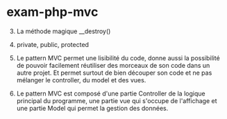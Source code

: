 # exam-php-mvc

3) La méthode magique __destroy()

5) private, public, protected

8) Le pattern MVC permet une lisibilité du code, donne aussi la possibilité de pouvoir facilement réutiliser des morceaux de son code dans un autre projet.
Et permet surtout de bien découper son code et ne pas mélanger le controller, du model et des vues.

9) Le pattern MVC est composé d'une partie Controller de la logique principal du programme, une partie vue qui s'occupe de l'affichage et une partie Model qui permet la gestion des données.
